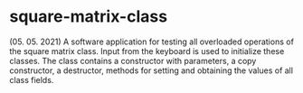# square-matrix-class

(05. 05. 2021) A software application for testing all overloaded operations of the square matrix class. Input from the keyboard is used to initialize these classes. The class contains a constructor with parameters, a copy constructor, a destructor, methods for setting and obtaining the values of all class fields.
